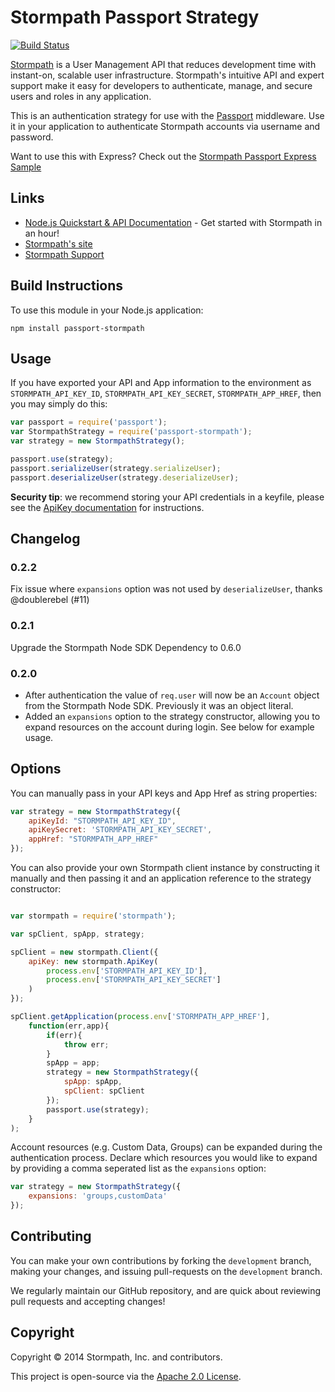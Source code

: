 # Stormpath Passport Strategy

[![Build Status](https://travis-ci.org/stormpath/passport-stormpath.svg)](https://travis-ci.org/stormpath/passport-stormpath)

[Stormpath](http://stormpath.com/) is a User Management API that reduces development time with instant-on, scalable user infrastructure. Stormpath's intuitive API and expert support make it easy for developers to authenticate, manage, and secure users and roles in any application.

This is an authentication strategy for use with the [Passport](http://passportjs.org/) middleware.  Use it in your application to authenticate Stormpath accounts via username and password.

Want to use this with Express?  Check out the [Stormpath Passport Express Sample](https://github.com/stormpath/stormpath-passport-express-sample)

## Links
+ [Node.js Quickstart & API Documentation](http://docs.stormpath.com/nodejs/api/home#quickstart) - Get started with Stormpath in an hour!
+ [Stormpath's site](http://stormpath.com/)
+ [Stormpath Support](https://support.stormpath.com/home)

## Build Instructions

To use this module in your Node.js application:

```
npm install passport-stormpath
```

## Usage

If you have exported your API and App information to the environment as `STORMPATH_API_KEY_ID`, `STORMPATH_API_KEY_SECRET`, `STORMPATH_APP_HREF`, then you may simply do this:

```javascript
var passport = require('passport');
var StormpathStrategy = require('passport-stormpath');
var strategy = new StormpathStrategy();

passport.use(strategy);
passport.serializeUser(strategy.serializeUser);
passport.deserializeUser(strategy.deserializeUser);
```

**Security tip**:  we recommend storing your API credentials in a keyfile, please see the [ApiKey documentation](http://docs.stormpath.com/nodejs/api/apiKey) for instructions.

## Changelog

### 0.2.2

Fix issue where `expansions` option was not used by `deserializeUser`, thanks @doublerebel (#11)

### 0.2.1

Upgrade the Stormpath Node SDK Dependency to 0.6.0

### 0.2.0

* After authentication the value of `req.user` will now be an `Account` object from the Stormpath Node SDK.
Previously it was an object literal.
* Added an `expansions` option to the strategy constructor, allowing you to expand
resources on the account during login.  See below for example usage.

## Options

You can manually pass in your API keys and App Href as string properties:

```javascript
var strategy = new StormpathStrategy({
    apiKeyId: "STORMPATH_API_KEY_ID",
    apiKeySecret: 'STORMPATH_API_KEY_SECRET',
    appHref: "STORMPATH_APP_HREF"
});
```

You can also provide your own Stormpath client instance by constructing
it manually and then passing it and an application reference to the
strategy constructor:

```javascript

var stormpath = require('stormpath');

var spClient, spApp, strategy;

spClient = new stormpath.Client({
    apiKey: new stormpath.ApiKey(
        process.env['STORMPATH_API_KEY_ID'],
        process.env['STORMPATH_API_KEY_SECRET']
    )
});

spClient.getApplication(process.env['STORMPATH_APP_HREF'],
    function(err,app){
        if(err){
            throw err;
        }
        spApp = app;
        strategy = new StormpathStrategy({
            spApp: spApp,
            spClient: spClient
        });
        passport.use(strategy);
    }
);

```

Account resources (e.g. Custom Data, Groups) can be expanded during the authentication process.
Declare which resources you would like to expand by providing a comma seperated list
as the `expansions` option:

```javascript
var strategy = new StormpathStrategy({
    expansions: 'groups,customData'
});
```


## Contributing

You can make your own contributions by forking the <code>development</code> branch, making your changes, and issuing pull-requests on the <code>development</code> branch.

We regularly maintain our GitHub repository, and are quick about reviewing pull requests and accepting changes!

## Copyright

Copyright &copy; 2014 Stormpath, Inc. and contributors.

This project is open-source via the [Apache 2.0 License](http://www.apache.org/licenses/LICENSE-2.0).
